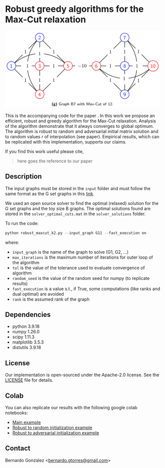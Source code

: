 # Robust greedy algorithms for the Max-Cut relaxation
![Toy graph example B7](/imgs/B7_graph.png)

This is the accompanying code for the paper . In this work we propose an efficient, robust and greedy algorithm for the Max-Cut relaxation. Analysis of the algorithm demonstrate that it always converges to global optimum. The algorithm is robust to random and adversarial initial matrix solution and to random values $r$ of interpolation (see paper). Empirical results, which can be replicated with this implementation, supports our claims.

If you find this work useful please cite,

> here goes the reference to our paper

## Description
The input graphs must be stored in the `input` folder and must follow the same format as the G set graphs in this [link](https://sparse.tamu.edu/Gset).

We used an open source solver to find the optimal (relaxed) solution for the G set graphs and the toy size B graphs. The optimal solutions found are stored in the `solver_optimal_cuts.mat` in the `solver_solutions` folder.

To run the code:

``` python
python robust_maxcut_k2.py --input_graph G11 --fast_execution on
```

where:
- `input_graph` is the name of the graph to solve (G1, G2, ...)
- `max_iterations` is the maximum number of iterations for outer loop of the algorithm
- `tol` is the value of the tolerance used to evaluate convergence of algorithm
- `random_seed` is the value of the random seed for numpy (to replicate results)
- `fast_execution` is a value s.t., if True, some computations (like ranks and dual optimal) are avoided
- `rank` is the assumed rank of the graph

## Dependencies
- python 3.9.18
- numpy 1.26.0
- scipy 1.11.3
- matplotlib 3.5.3
- distutils 3.9.18

## License
Our implementation is open-sourced under the Apache-2.0 license. See the [LICENSE](https://github.com/b3r8/robust-greedy-maxcut/blob/main/LICENSE) file for details.

## Colab
You can also replicate our results with the following google colab notebooks:
- [Main example](https://colab.research.google.com/drive/1vZtJUD_Afd0HHdPcAthm5QdSYYSfaCJi?usp=sharing)
- [Robust to random initialization example](https://colab.research.google.com/drive/1j3POFdybDsFk3Kor8AHoMHkiDomPL5Vh?usp=sharing)
- [Robust to adversarial initialization example](https://colab.research.google.com/drive/1eyaleksxPNne00gMHsylbFVuXvu6bkQJ?usp=sharing)

## Contact
Bernardo Gonzalez <[bernardo.gtorres@gmail.com](mailto:bernardo.gtorres@gmail.com)>
